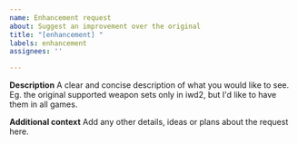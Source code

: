 ```yaml
---
name: Enhancement request
about: Suggest an improvement over the original
title: "[enhancement] "
labels: enhancement
assignees: ''

---
```


**Description**
A clear and concise description of what you would like to see. Eg. the original supported
weapon sets only in iwd2, but I'd like to have them in all games.

**Additional context**
Add any other details, ideas or plans about the request here.

